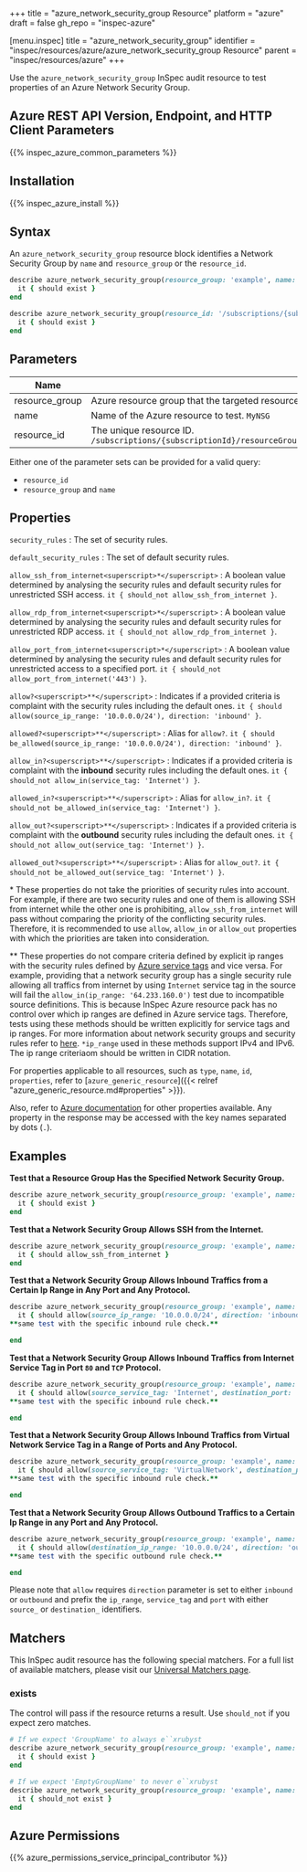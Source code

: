 +++
title = "azure_network_security_group Resource"
platform = "azure"
draft = false
gh_repo = "inspec-azure"

[menu.inspec]
title = "azure_network_security_group"
identifier = "inspec/resources/azure/azure_network_security_group Resource"
parent = "inspec/resources/azure"
+++

Use the `azure_network_security_group` InSpec audit resource to test properties of an Azure Network Security Group.

## Azure REST API Version, Endpoint, and HTTP Client Parameters

{{% inspec_azure_common_parameters %}}

## Installation

{{% inspec_azure_install %}}

## Syntax

An `azure_network_security_group` resource block identifies a Network Security Group by `name` and `resource_group` or the `resource_id`.
```ruby
describe azure_network_security_group(resource_group: 'example', name: 'GroupName') do
  it { should exist }
end
```
```ruby
describe azure_network_security_group(resource_id: '/subscriptions/{subscriptionId}/resourceGroups/{resourceGroup}/providers/Microsoft.Network/networkSecurityGroups/{nsgName}') do
  it { should exist }
end
```

## Parameters

| Name                           | Description                                                                      |
|--------------------------------|----------------------------------------------------------------------------------|
| resource_group                 | Azure resource group that the targeted resource resides in.`MyResourceGroup`     |
| name                           | Name of the Azure resource to test. `MyNSG`                                      |
| resource_id                    | The unique resource ID. `/subscriptions/{subscriptionId}/resourceGroups/{resourceGroup}/providers/Microsoft.Network/networkSecurityGroups/{nsgName}` |

Either one of the parameter sets can be provided for a valid query:
- `resource_id`
- `resource_group` and `name`

## Properties

`security_rules`
: The set of security rules.

`default_security_rules`
: The set of default security rules.

`allow_ssh_from_internet<superscript>*</superscript>`
: A boolean value determined by analysing the security rules and default security rules for unrestricted SSH access. `it { should_not allow_ssh_from_internet }`.

`allow_rdp_from_internet<superscript>*</superscript>`
: A boolean value determined by analysing the security rules and default security rules for unrestricted RDP access. `it { should_not allow_rdp_from_internet }`.

`allow_port_from_internet<superscript>*</superscript>`
: A boolean value determined by analysing the security rules and default security rules for unrestricted access to a specified port. `it { should_not allow_port_from_internet('443') }`.

`allow?<superscript>**</superscript>`
: Indicates if a provided criteria is complaint with the security rules including the default ones. `it { should allow(source_ip_range: '10.0.0.0/24'), direction: 'inbound' }`.

`allowed?<superscript>**</superscript>`
: Alias for `allow?`. `it { should be_allowed(source_ip_range: '10.0.0.0/24'), direction: 'inbound' }`.

`allow_in?<superscript>**</superscript>`
: Indicates if a provided criteria is complaint with the **inbound** security rules including the default ones. `it { should_not allow_in(service_tag: 'Internet') }`.

`allowed_in?<superscript>**</superscript>`
: Alias for `allow_in?`. `it { should_not be_allowed_in(service_tag: 'Internet') }`.

`allow_out?<superscript>**</superscript>`
: Indicates if a provided criteria is complaint with the **outbound** security rules including the default ones. `it { should_not allow_out(service_tag: 'Internet') }`.

`allowed_out?<superscript>**</superscript>`
: Alias for `allow_out?`. `it { should_not be_allowed_out(service_tag: 'Internet') }`.

<superscript>*</superscript> These properties do not take the priorities of security rules into account.
For example, if there are two security rules and one of them is allowing SSH from internet while the other one is prohibiting, `allow_ssh_from_internet` will pass without comparing the priority of the conflicting security rules.
Therefore, it is recommended to use `allow`, `allow_in` or `allow_out` properties with which the priorities are taken into consideration.

<superscript>**</superscript> These properties do not compare criteria defined by explicit ip ranges with the security rules defined by [Azure service tags](https://docs.microsoft.com/en-us/azure/virtual-network/service-tags-overview) and vice versa.
For example, providing that a network security group has a single security rule allowing all traffics from internet by using `Internet` service tag in the source will fail the `allow_in(ip_range: '64.233.160.0')` test due to incompatible source definitions.
This is because InSpec Azure resource pack has no control over which ip ranges are defined in Azure service tags.
Therefore, tests using these methods should be written explicitly for service tags and ip ranges. 
For more information about network security groups and security rules refer to [here](https://docs.microsoft.com/en-us/azure/virtual-network/security-overview).
`*ip_range` used in these methods support IPv4 and IPv6. The ip range criteriaom should be written in CIDR notation.   

For properties applicable to all resources, such as `type`, `name`, `id`, `properties`, refer to [`azure_generic_resource`]({{< relref "azure_generic_resource.md#properties" >}}).

Also, refer to [Azure documentation](https://docs.microsoft.com/en-us/rest/api/virtualnetwork/networksecuritygroups/get#networksecuritygroup) for other properties available. 
Any property in the response may be accessed with the key names separated by dots (`.`).

## Examples

**Test that a Resource Group Has the Specified Network Security Group.**

```ruby
describe azure_network_security_group(resource_group: 'example', name: 'GroupName') do
  it { should exist }
end
```
**Test that a Network Security Group Allows SSH from the Internet.**

```ruby
describe azure_network_security_group(resource_group: 'example', name: 'GroupName') do
  it { should allow_ssh_from_internet }
end
```    
**Test that a Network Security Group Allows Inbound Traffics from a Certain Ip Range in Any Port and Any Protocol.**

```ruby
describe azure_network_security_group(resource_group: 'example', name: 'GroupName') do
  it { should allow(source_ip_range: '10.0.0.0/24', direction: 'inbound') }
**same test with the specific inbound rule check.**

end
```    
**Test that a Network Security Group Allows Inbound Traffics from Internet Service Tag in Port `80` and `TCP` Protocol.**

```ruby
describe azure_network_security_group(resource_group: 'example', name: 'GroupName') do
  it { should allow(source_service_tag: 'Internet', destination_port: '22', protocol: 'TCP', direction: 'inbound') }
**same test with the specific inbound rule check.**

end
```        
**Test that a Network Security Group Allows Inbound Traffics from Virtual Network Service Tag in a Range of Ports and Any Protocol.**

```ruby
describe azure_network_security_group(resource_group: 'example', name: 'GroupName') do
  it { should allow(source_service_tag: 'VirtualNetwork', destination_port: %w{22 8080 56-78}, direction: 'inbound') }
**same test with the specific inbound rule check.**

end
```            
**Test that a Network Security Group Allows Outbound Traffics to a Certain Ip Range in any Port and Any Protocol.**

```ruby
describe azure_network_security_group(resource_group: 'example', name: 'GroupName') do
  it { should allow(destination_ip_range: '10.0.0.0/24', direction: 'outbound') }
**same test with the specific outbound rule check.**

end
```    
Please note that `allow` requires `direction` parameter is set to either `inbound` or `outbound` and prefix the `ip_range`, `service_tag` and `port` with either `source_` or `destination_` identifiers.     

## Matchers

This InSpec audit resource has the following special matchers. For a full list of available matchers, please visit our [Universal Matchers page](https://www.inspec.io/docs/reference/matchers/).

### exists

The control will pass if the resource returns a result. Use `should_not` if you expect zero matches.
```ruby
# If we expect 'GroupName' to always e``xrubyst
describe azure_network_security_group(resource_group: 'example', name: 'GroupName') do
  it { should exist }
end

# If we expect 'EmptyGroupName' to never e``xrubyst
describe azure_network_security_group(resource_group: 'example', name: 'EmptyGroupName') do
  it { should_not exist }
end
```

## Azure Permissions

{{% azure_permissions_service_principal_contributor %}}

